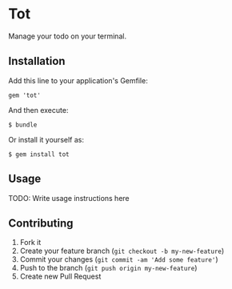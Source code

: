 # Tot

Manage your todo on your terminal.

## Installation

Add this line to your application's Gemfile:

    gem 'tot'

And then execute:

    $ bundle

Or install it yourself as:

    $ gem install tot

## Usage

TODO: Write usage instructions here

## Contributing

1. Fork it
2. Create your feature branch (`git checkout -b my-new-feature`)
3. Commit your changes (`git commit -am 'Add some feature'`)
4. Push to the branch (`git push origin my-new-feature`)
5. Create new Pull Request

